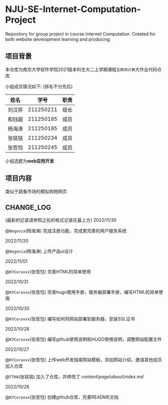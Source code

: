 # NJU-SE-Internet-Computation-Project

Repository for group project in course Internet Computation. Created for both website development learning and producing.

## 项目背景

本仓库为南京大学软件学院2021级本科生大二上学期课程`互联网计算`大作业代码仓库

小组成员情况如下: (排名不分先后)

|  姓名  |   学号    | 职责 |
| :----: | :-------: | :--: |
| 刘汉弈 | 211250211 | 组长 |
| 和钰超 | 211250185 | 成员 |
| 杨海涛 | 211250195 | 成员 |
| 张铭铭 | 211250234 | 成员 |
| 张哲恺 | 211250245 | 成员 |

小组选题为**web应用开发**

## 项目内容

类似于跳蚤市场的模拟购物网页

## CHANGE_LOG

(最新的记录请参照之前的格式记录在最上方)
2022/11/30

@`Begonia`(杨海涛) 完成注册功能，完成更完善的用户服务系统

2022/11/20

@`Begonia`(杨海涛) 上传产品ui设计

2022/11/01

@`KYCoraxxx`(张哲恺) 完善HTML的简单使用

2022/10/31

@`KYCoraxxx`(张哲恺) 完善hugo使用手册，服务器部署手册，编写HTML的简单使用

2022/10/30

@`KYCoraxxx`(张哲恺) 编写如何将网站部署到服务器，安装SSL证书

2022/10/28

@`KYCoraxxx`(张哲恺) 编写github使用说明和HUGO使用说明，调整网站配置文件 

2022/10/27

@`KYCoraxxx`(张哲恺) 上传web开发指南网站模板，添加网站介绍，邀请其他成员加入仓库

@`TTHA`(张铭铭) 加入了仓库，并修改了 *content\page\about\index.md*

2022/10/26

@`KYCoraxxx`(张哲恺) 创建github仓库，完善README文档
